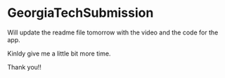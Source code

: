 # GeorgiaTechSubmission

Will update the readme file tomorrow with the video and the code for the app.

Kinldy give me a little bit more time.

Thank you!!
